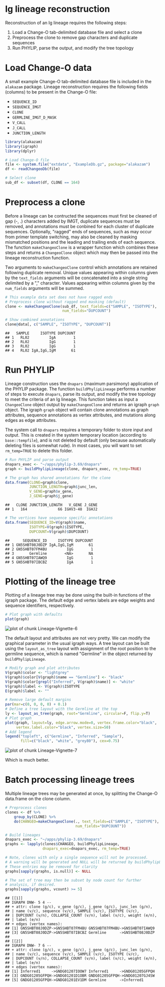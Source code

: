 Ig lineage reconstruction
====================


Reconstruction of an Ig lineage requires the following steps:

1. Load a Change-O tab-delimited database file and select a clone
2. Preprocess the clone to remove gap characters and duplicate sequences
3. Run PHYLIP, parse the output, and modify the tree topology

# Load Change-O data

A small example Change-O tab-delimited database file is included in the 
`alakazam` package. Lineage reconstruction requires the following fields 
(columns) to be present in the Change-O file: 

* `SEQUENCE_ID`
* `SEQUENCE_IMGT` 
* `CLONE`
* `GERMLINE_IMGT_D_MASK`
* `V_CALL`
* `J_CALL`
* `JUNCTION_LENGTH`


```r
library(alakazam)
library(igraph)
library(dplyr)

# Load Change-O file
file <- system.file("extdata", "ExampleDb.gz", package="alakazam")
df <- readChangeoDb(file)

# Select clone
sub_df <- subset(df, CLONE == 164)
```

# Preprocess a clone

Before a lineage can be contructed the sequences must first be cleaned of gap
(-, .) characters added by IMGT, duplicate sequences must be removed, and
annotations must be conbined for each cluster of duplicate sequences. 
Optionally, "ragged" ends of sequences, such as may occur from primer template
switching, may also be cleaned by masking mismatched positions and the leading
and trailing ends of each sequence. The function `makeChangeoClone` is a wrapper
function which combines these steps and returns a `ChangeoClone` object which
may then be passed into the lineage reconstruction function.

Two arguments to `makeChangeoClone` control which annotations are retained
following duplicate removal. Unique values appearing within columns given by the 
`text_fields` arguments will be concatenated into a single string delimited by a
"," character. Values appearing within columns given by the 
`num_fields` arguments will be summed.


```r
# This example data set does not have ragged ends
# Preprocess clone without ragged end masking (default)
clone <- makeChangeoClone(sub_df, text_fields=c("SAMPLE", "ISOTYPE"), 
                          num_fields="DUPCOUNT")

# Show combined annotations
clone@data[, c("SAMPLE", "ISOTYPE", "DUPCOUNT")]
```

```
##   SAMPLE     ISOTYPE DUPCOUNT
## 1   RL02         IgA        1
## 2   RL02         IgG        1
## 3   RL02         IgG        1
## 4   RL02 IgA,IgG,IgM       61
```

# Run PHYLIP

Lineage construction uses the `dnapars` (maximum parsimony) application of the
PHYLIP package. The function `buildPhylipLineage` performs a number of steps to
execute `dnapars`, parse its output, and modify the tree topology to meet the
criteria of an Ig lineage. This function takes as input a `ChangeoClone` object
output by `makeChangeoClone` and returns an igraph `graph` object. The igraph
`graph` object will contain clone annotations as graph attributes, sequence 
annotations as vertex attributes, and mutations along edges as edge attributes.

The system call to `dnapars` requires a temporary folder to store input and 
output. This is created in the system temporary location (according to 
`base::tempfile`), and is not deleted by default (only because automatically 
deleting files is somewhat rude).  In most cases, you will want to set 
`rm_temp=TRUE` to delete this folder.


```r
# Run PHYLIP and parse output
dnapars_exec <- "~/apps/phylip-3.69/dnapars"
graph <- buildPhylipLineage(clone, dnapars_exec, rm_temp=TRUE)
```




```r
# The graph has shared annotations for the clone
data.frame(CLONE=graph$clone,
           JUNCTION_LENGTH=graph$junc_len,
           V_GENE=graph$v_gene,
           J_GENE=graph$j_gene)
```

```
##   CLONE JUNCTION_LENGTH   V_GENE J_GENE
## 1   164              66 IGHV3-48  IGHJ2
```

```r
# The vertices have sequence specific annotations
data.frame(SEQUENCE_ID=V(graph)$name, 
           ISOTYPE=V(graph)$ISOTYPE,
           DUPCOUNT=V(graph)$DUPCOUNT)
```

```
##      SEQUENCE_ID     ISOTYPE DUPCOUNT
## 1 GN5SHBT08J0DZP IgA,IgG,IgM       61
## 2 GN5SHBT07FM4BU         IgG        1
## 3       Germline        <NA>       NA
## 4 GN5SHBT07IAWQ9         IgG        1
## 5 GN5SHBT07IBCBZ         IgA        1
```

# Plotting of the lineage tree

Plotting of a lineage tree may be done using the built-in functions of the 
igraph package. The default edge and vertex labels are edge weights and sequence 
identifiers, respectively. 


```r
# Plot graph with defaults
plot(graph)
```

![plot of chunk Lineage-Vignette-6](figure/Lineage-Vignette-6-1.png)

The default layout and attributes are not very pretty. We can modify the 
graphical parameter in the usual igraph ways. A tree layout can be built using 
the `layout_as_tree` layout with assignment of the root position to the 
germline sequence, which is named "Germline" in the object returned by 
`buildPhylipLineage`.


```r
# Modify graph and plot attributes
V(graph)$color <- "lightgrey"
V(graph)$color[V(graph)$name == "Germline"] <- "black"
V(graph)$color[grepl("Inferred", V(graph)$name)] <- "white"
V(graph)$label <- V(graph)$ISOTYPE
E(graph)$label <- ""

# Remove large default margins
par(mar=c(0, 0, 0, 0) + 0.1)
# Define a tree layout with the Germline at the top
ly <- layout_as_tree(graph, root="Germline", circular=F, flip.y=T)
# Plot graph
plot(graph, layout=ly, edge.arrow.mode=0, vertex.frame.color="black",
     vertex.label.color="black", vertex.size=50)
# Add legend
legend("topleft", c("Germline", "Inferred", "Sample"), 
       fill=c("black", "white", "grey80"), cex=0.75)
```

![plot of chunk Lineage-Vignette-7](figure/Lineage-Vignette-7-1.png)

Which is much better.

# Batch processing lineage trees

Multiple lineage trees may be generated at once, by splitting the Change-O 
data.frame on the clone column.


```r
# Preprocess clones
clones <- df %>%
    group_by(CLONE) %>%
    do(CHANGEO=makeChangeoClone(., text_fields=c("SAMPLE", "ISOTYPE"), 
                                num_fields="DUPCOUNT"))
```


```r
# Build lineages
dnapars_exec <- "~/apps/phylip-3.69/dnapars"
graphs <- lapply(clones$CHANGEO, buildPhylipLineage, 
                 dnapars_exec=dnapars_exec, rm_temp=TRUE)
```




```r
# Note, clones with only a single sequence will not be processed.
# A warning will be generated and NULL will be returned by buildPhylipLineage
# These entries may be removed for clarity
graphs[sapply(graphs, is.null)] <- NULL

# The set of tree may then be subset by node count for further 
# analysis, if desired.
graphs[sapply(graphs, vcount) >= 5]
```

```
## [[1]]
## IGRAPH DNW- 5 4 -- 
## + attr: clone (g/c), v_gene (g/c), j_gene (g/c), junc_len (g/n),
## | name (v/c), sequence (v/c), SAMPLE (v/c), ISOTYPE (v/c),
## | DUPCOUNT (v/n), COLLAPSE_COUNT (v/n), label (v/c), weight (e/n),
## | label (e/n)
## + edges (vertex names):
## [1] GN5SHBT08J0DZP->GN5SHBT07FM4BU GN5SHBT07FM4BU->GN5SHBT07IAWQ9
## [3] GN5SHBT08J0DZP->GN5SHBT07IBCBZ Germline      ->GN5SHBT08J0DZP
## 
## [[2]]
## IGRAPH DNW- 7 6 -- 
## + attr: clone (g/c), v_gene (g/c), j_gene (g/c), junc_len (g/n),
## | name (v/c), sequence (v/c), SAMPLE (v/c), ISOTYPE (v/c),
## | DUPCOUNT (v/n), COLLAPSE_COUNT (v/n), label (v/c), weight (e/n),
## | label (e/n)
## + edges (vertex names):
## [1] Inferred1     ->GNDG01207IOOW7 Inferred1     ->GNDG01205GFPQH
## [3] GNDG01205GFPQH->GNDG01201D1OBR GNDG01205GFPQH->GNDG01207GJ4SW
## [5] GNDG01205GFPQH->GNDG01201EV1DM Germline      ->Inferred1
```
